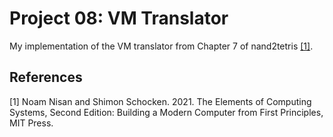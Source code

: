 # Project 08: VM Translator
My implementation of the VM translator from Chapter 7 of nand2tetris [[1]](#1).

## References
<a id="1">[1]</a> Noam Nisan and Shimon Schocken. 2021. The Elements of Computing Systems, Second Edition: Building a Modern Computer from First Principles, MIT Press.
